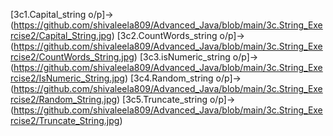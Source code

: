 [3c1.Capital_string o/p]->(https://github.com/shivaleela809/Advanced_Java/blob/main/3c.String_Exercise2/Capital_String.jpg)
[3c2.CountWords_string o/p]->(https://github.com/shivaleela809/Advanced_Java/blob/main/3c.String_Exercise2/CountWords_String.jpg)
[3c3.isNumeric_string o/p]->(https://github.com/shivaleela809/Advanced_Java/blob/main/3c.String_Exercise2/IsNumeric_String.jpg)
[3c4.Random_string o/p]->(https://github.com/shivaleela809/Advanced_Java/blob/main/3c.String_Exercise2/Random_String.jpg)
[3c5.Truncate_string o/p]->(https://github.com/shivaleela809/Advanced_Java/blob/main/3c.String_Exercise2/Truncate_String.jpg)



